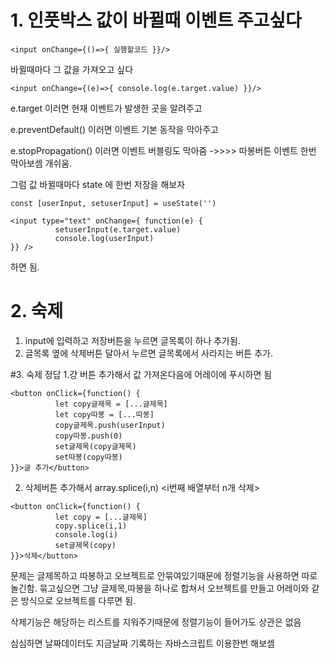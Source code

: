 # 1. 인풋박스 값이 바뀔때 이벤트 주고싶다
```
<input onChange={()=>{ 실행할코드 }}/>
```

바뀔때마다 그 값을 가져오고 싶다
```
<input onChange={(e)=>{ console.log(e.target.value) }}/>
```
e.target 이러면 현재 이벤트가 발생한 곳을 알려주고

e.preventDefault() 이러면 이벤트 기본 동작을 막아주고

e.stopPropagation() 이러면 이벤트 버블링도 막아줌 ->>>> 따봉버튼 이벤트 한번 막아보셈 개쉬움.

그럼 값 바뀔때마다 state 에 한번 저장을 해보자


```
const [userInput, setuserInput] = useState('')

<input type="text" onChange={ function(e) {
          setuserInput(e.target.value)
          console.log(userInput)
}} />
```
하면 됨.

# 2. 숙제
1. input에 입력하고 저장버튼을 누르면 글목록이 하나 추가됨.
2. 글목록 옆에 삭제버튼 달아서 누르면 글목록에서 사라지는 버튼 추가.

#3. 숙제 정답
1.걍 버튼 추가해서 값 가져온다음에 어레이에 푸시하면 됨
```
<button onClick={function() {
          let copy글제목 = [...글제목]
          let copy따봉 = [...따봉]
          copy글제목.push(userInput)
          copy따봉.push(0)
          set글제목(copy글제목)
          set따봉(copy따봉)
}}>글 추가</button>
```
2. 삭제버튼 추가해서 array.splice(i,n) <i번째 배열부터 n개 삭제>
```
<button onClick={function() {
          let copy = [...글제목]
          copy.splice(i,1)
          console.log(i)
          set글제목(copy)
}}>삭제</button>
```
문제는 글제목하고 따봉하고 오브젝트로 안묶여있기때문에 정렬기능을 사용하면 따로 놀긴함.
묶고싶으면 그냥 글제목,따봉을 하나로 합쳐서 오브젝트를 만들고 어레이와 같은 방식으로 오브젝트를 다루면 됨.

삭제기능은 해당하는 리스트를 지워주기때문에 정렬기능이 들어가도 상관은 없음


심심하면 날짜데이터도 지금날짜 기록하는 자바스크립트 이용한번 해보셈
